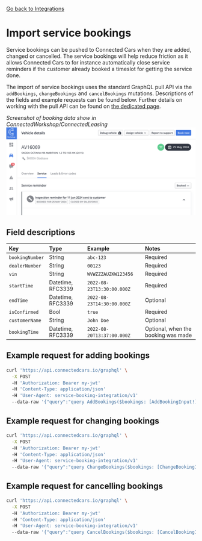 [Go back to Integrations](./integrations/intro)

# Import service bookings
Service bookings can be pushed to Connected Cars when they are added, changed or cancelled. The service bookings will help reduce friction as it allows Connected Cars to for instance automatically close service reminders if the customer already booked a timeslot for getting the service done.

The import of service bookings uses the standard GraphQL pull API via the `addBookings`, `changeBookings` and `cancelBookings` mutations. Descriptions of the fields and example requests can be found below. Further details on working with the pull API can be found on [the dedicated page](./integrations/pull-api).

_Screenshot of booking data show in ConnectedWorkshop/ConnectedLeasing_
![Booking data show in ConnectedWorkshop/ConnectedLeasing](./booking-import-screenshot.png)

## Field descriptions
| Key             | Type              | Example                    | Notes    |
|:----------------|:------------------|:---------------------------|:---------|
| `bookingNumber` | String            | `abc-123`                  | Required |
| `dealerNumber`  | String            | `00123`                    | Required |
| `vin`           | String            | `WVWZZZAUZKW123456`        | Required |
| `startTime`     | Datetime, RFC3339 | `2022-08-23T13:30:00.000Z` | Required |
| `endTime`       | Datetime, RFC3339 | `2022-08-23T14:30:00.000Z` | Optional |
| `isConfirmed`   | Bool              | `true`                     | Required |
| `customerName`  | String            | `John Doe`                 | Optional |
| `bookingTime`   | Datetime, RFC3339 | `2022-08-20T13:37:00.000Z` | Optional, when the booking was made |

## Example request for adding bookings
```sh
curl 'https://api.connectedcars.io/graphql' \
  -X POST
  -H 'Authorization: Bearer my-jwt'
  -H 'Content-Type: application/json'
  -H 'User-Agent: service-booking-integration/v1'
  --data-raw '{"query":"query AddBookings($bookings: [AddBookingInput!]!) { addBookings(input: { bookings: $bookings }) }","operationName":"AddBookings","variables":{"bookings":[{"bookingNumber":"abc-123","dealerNumber":"00123","vin":"WVWZZZAUZKW123456","startTime":"2022-08-23T13:30:00.000Z","endTime":"2022-08-23T14:30:00.000Z","isConfirmed":true,"customerName":"John Doe","bookingTime":"2022-08-20T13:37:00.000Z"}]}}'
```

## Example request for changing bookings
```sh
curl 'https://api.connectedcars.io/graphql' \
  -X POST
  -H 'Authorization: Bearer my-jwt'
  -H 'Content-Type: application/json'
  -H 'User-Agent: service-booking-integration/v1'
  --data-raw '{"query":"query ChangeBookings($bookings: [ChangeBookingInput!]!) { changeBookings(input: { bookings: $bookings }) }","operationName":"ChangeBookings","variables":{"bookings":[{"bookingNumber":"abc-123","dealerNumber":"00123","vin":"WVWZZZAUZKW123456","startTime":"2022-08-23T13:30:00.000Z","endTime":"2022-08-23T14:30:00.000Z","isConfirmed":true,"customerName":"John Doe","bookingTime":"2022-08-20T13:37:00.000Z"}]}}'
```

## Example request for cancelling bookings
```sh
curl 'https://api.connectedcars.io/graphql' \
  -X POST
  -H 'Authorization: Bearer my-jwt'
  -H 'Content-Type: application/json'
  -H 'User-Agent: service-booking-integration/v1'
  --data-raw '{"query":"query CancelBookings($bookings: [CancelBookingInput!]!) { cancelBookings(input: { bookings: $bookings }) }","operationName":"CancelBookings","variables":{"bookings":[{"bookingNumber":"abc-123","dealerNumber":"00123","vin":"WVWZZZAUZKW123456","startTime":"2022-08-23T13:30:00.000Z","endTime":"2022-08-23T14:30:00.000Z","isConfirmed":true,"customerName":"John Doe","bookingTime":"2022-08-20T13:37:00.000Z"}]}}'
```
